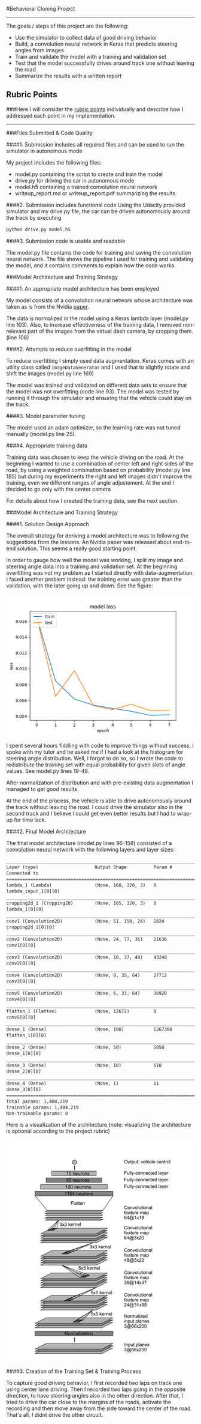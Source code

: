 #Behavioral Cloning Project
___

The goals / steps of this project are the following:

* Use the simulator to collect data of good driving behavior
* Build, a convolution neural network in Keras that predicts steering angles from images
* Train and validate the model with a training and validation set
* Test that the model successfully drives around track one without leaving the road
* Summarize the results with a written report


[//]: # (Image References)
[image1]: ./images/cnn.png "CNN" 
[image2]: ./images/model_loss.png "CNN"


## Rubric Points
###Here I will consider the [rubric points](https://review.udacity.com/#!/rubrics/432/view) individually and describe how I addressed each point in my implementation.  

---
###Files Submitted & Code Quality

####1. Submission includes all required files and can be used to run the simulator in autonomous mode

My project includes the following files:
* model.py containing the script to create and train the model
* drive.py for driving the car in autonomous mode
* model.h5 containing a trained convolution neural network 
* writeup_report.md or writeup_report.pdf summarizing the results

####2. Submission includes functional code
Using the Udacity provided simulator and my drive.py file, the car can be driven autonomously around the track by executing 
```sh
python drive.py model.h5
```

####3. Submission code is usable and readable

The model.py file contains the code for training and saving the convolution neural network. The file shows the pipeline I used for training and validating the model, and it contains comments to explain how the code works.

###Model Architecture and Training Strategy

####1. An appropriate model architecture has been employed

My model consists of a convolution neural network whose architecture was taken as is from the Nvidia [paper](https://images.nvidia.com/content/tegra/automotive/images/2016/solutions/pdf/end-to-end-dl-using-px.pdf).

The data is normalized in the model using a Keras lambda layer (model.py line 103). Also, to increase effectiveness of the training data, I removed non-relevant part of the images from the virtual dash camera, by cropping them. (line 108) 

####2. Attempts to reduce overfitting in the model

To reduce overfitting I simply used data augmentation.  Keras comes with an utility class called `ImageDataGenerator` and I used that to slightly rotate and shift the images (model.py line 169) 

The model was trained and validated on different data sets to ensure that the model was not overfitting (code line 93). The model was tested by running it through the simulator and ensuring that the vehicle could stay on the track.

####3. Model parameter tuning

The model used an adam optimizer, so the learning rate was not tuned manually (model.py line 25).

####4. Appropriate training data

Training data was chosen to keep the vehicle driving on the road. At the beginning I wanted to use a combination of center left and right sides of the road, by using a weighted combination based on probability (model.py line 185) but during my experiments the right and left images didn't improve the training, even we different ranges of angle adjustement. At the end I decided to go only with the center camera 

For details about how I created the training data, see the next section. 

###Model Architecture and Training Strategy

####1. Solution Design Approach

The overall strategy for deriving a model architecture was to following the suggestions from the lessons. An Nvidia paper was released about end-to-end solution. This seems a really good starting point.

In order to gauge how well the model was working, I split my image and steering angle data into a training and validation set. At the beginning overfitting was not my problem as I started directly with data-augmentation. I faced another problem instead: the training error was greater than the validation, with the later going up and down. See the figure:

![cnn][image2]

I spent several hours fiddling with code to improve things without success. I spoke with my tutor and he asked me if I had a look at the histogram for steering angle distribution. Well, I forgot to do so, so I wrote the code to redistribute the training set with equal probability for given slots of angle values. See model.py lines 19-48.  

After normalization of distribution and with pre-existing data augmentation I managed to get good results. 

At the end of the process, the vehicle is able to drive autonomously around the track without leaving the road.  I could drive the simulator also in the second track and I believe I could get even better results but I had to wrap-up for time lack.

####2. Final Model Architecture

The final model architecture (model.py lines 96-158) consisted of a convolution neural network with the following layers and layer sizes: 

```
____________________________________________________________________________________________________
Layer (type)                     Output Shape          Param #     Connected to                     
====================================================================================================
lambda_1 (Lambda)                (None, 160, 320, 3)   0           lambda_input_1[0][0]             
____________________________________________________________________________________________________
cropping2d_1 (Cropping2D)        (None, 105, 320, 3)   0           lambda_1[0][0]                   
____________________________________________________________________________________________________
conv1 (Convolution2D)            (None, 51, 158, 24)   1824        cropping2d_1[0][0]               
____________________________________________________________________________________________________
conv2 (Convolution2D)            (None, 24, 77, 36)    21636       conv1[0][0]                      
____________________________________________________________________________________________________
conv3 (Convolution2D)            (None, 10, 37, 48)    43248       conv2[0][0]                      
____________________________________________________________________________________________________
conv4 (Convolution2D)            (None, 8, 35, 64)     27712       conv3[0][0]                      
____________________________________________________________________________________________________
conv5 (Convolution2D)            (None, 6, 33, 64)     36928       conv4[0][0]                      
____________________________________________________________________________________________________
flatten_1 (Flatten)              (None, 12672)         0           conv5[0][0]                      
____________________________________________________________________________________________________
dense_1 (Dense)                  (None, 100)           1267300     flatten_1[0][0]                  
____________________________________________________________________________________________________
dense_2 (Dense)                  (None, 50)            5050        dense_1[0][0]                    
____________________________________________________________________________________________________
dense_3 (Dense)                  (None, 10)            510         dense_2[0][0]                    
____________________________________________________________________________________________________
dense_4 (Dense)                  (None, 1)             11          dense_3[0][0]                    
====================================================================================================
Total params: 1,404,219
Trainable params: 1,404,219
Non-trainable params: 0
```

Here is a visualization of the architecture (note: visualizing the architecture is optional according to the project rubric)

![cnn][image1]

####3. Creation of the Training Set & Training Process

To capture good driving behavior, I first recorded two laps on track one using center lane driving. Then I recorded two laps going in the opposite direction, to have steering angles also in the other direction. After that, I tried to drive the car close to the margins of the roads, activate the recording and then move away from the side toward the center of the road. That's all, I didnt drive the other circuit. 
